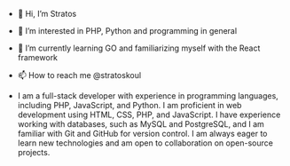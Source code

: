- 👋 Hi, I’m Stratos
- 👀 I’m interested in PHP, Python and programming in general
- 🌱 I’m currently learning GO and familiarizing myself with the React framework
- 📫 How to reach me @stratoskoul

- I am a full-stack developer with experience in programming languages, including PHP, JavaScript, and Python. I am proficient in web development using HTML, CSS, PHP, and JavaScript. I have experience working with databases, such as MySQL and PostgreSQL, and I am familiar with Git and GitHub for version control. I am always eager to learn new technologies and am open to collaboration on open-source projects.
